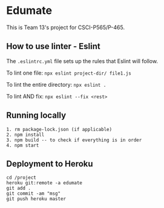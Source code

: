 # Edumate

This is Team 13's project for CSCI-P565/P-465.

## How to use linter - Eslint

The `.eslintrc.yml` file sets up the rules that Eslint will follow.

To lint one file: `npx eslint project-dir/ file1.js`

To lint the entire directory: `npx eslint .`

To lint AND fix: `npx eslint --fix <rest>`

## Running locally

```
1. rm package-lock.json (if applicable)
2. npm install
3. npm build -- to check if everything is in order
4. npm start
```

## Deployment to Heroku

```
cd /project
heroku git:remote -a edumate
git add .
git commit -am "msg"
git push heroku master
```

